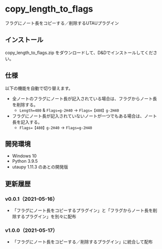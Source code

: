 # copy_length_to_flags

フラグにノート長をコピーする／削除するUTAUプラグイン

## インストール

copy_length_to_flags.zip をダウンロードして、D&Dでインストールしてください。

## 仕様

以下の機能を自動で切り替えます。
- 全ノートのフラグにノート長が記入されている場合は、フラグからノート長を削除する。
    - `Length=480` & `Flags=g-2H40` → `Flags=【480】g-2H40`
- フラグにノート長が記入されていないノートが一つでもある場合は、ノート長を記入する。
    - `Flags=【480】g-2H40` → `Flags=g-2H40`

## 開発環境

- Windows 10
- Python 3.9.5
- utaupy 1.11.3 のあとの開発版

## 更新履歴

### v0.0.1（2021-05-16）

- 「フラグにノート長をコピーするプラグイン」と「フラグからノート長を削除するプラグイン」を別々に配布

### v1.0.0（2021-05-17）

- 「フラグにノート長をコピーする／削除するプラグイン」に統合して配布